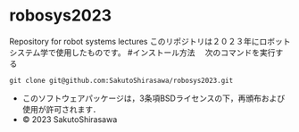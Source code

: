 # robosys2023
Repository for robot systems lectures
このリポジトリは２０２３年にロボットシステム学で使用したものです。
#インストール方法
　次のコマンドを実行する
```
git clone git@github.com:SakutoShirasawa/robosys2023.git
```

* このソフトウェアパッケージは，3条項BSDライセンスの下，再頒布および使用が許可されます．
* © 2023 SakutoShirasawa

